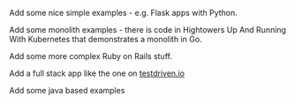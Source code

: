Add some nice simple examples - e.g. Flask apps with Python.

Add some monolith examples - there is code in Hightowers Up And Running With Kubernetes
that demonstrates a monolith in Go.

Add some more complex Ruby on Rails stuff.

Add a full stack app like the one on
[testdriven.io](https://testdriven.io/)

Add some java based examples
